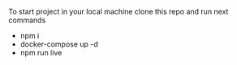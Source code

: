 To start project in your local machine clone this repo and run next commands

- npm i
- docker-compose up -d
- npm run live
